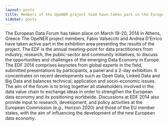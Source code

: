 ```yaml
---
layout: posts
title: Members of the OpeNER project team have taken part in the European Data Forum (EDF) 2014
sidebar: posts
---
```

The European Data Forum has taken place on March 19-20, 2014 in Athens, Greece
The OpeNER project members, Fabio Valsecchi and Andrea D’Errico have taken active part in the exhibition area presenting the results of the project.
The EDF is the annual meeting-point for data practitioners from industry, research, the public-sector and community initiatives, to discuss the opportunities and challenges of the emerging Data Economy in Europe.
The EDF 2014 comprises keynotes from global experts in the field, submitted presentations by participants, a panel and a 2-day exhibition. It concentrates on recent developments such as Open Data, Linked Data and Big Data and balances technical, application and socio-economic issues. The aim of the forum is to bring together all stakeholders involved in the data value chain to exchange ideas in order to strengthen the European data economy and its positioning worldwide. Discussions at EDF 2014 also provide input to research, development, and policy activities at the European Commission (e.g., Horizon 2020) and those of the EU member states, with the aim of influencing the development of the new European data economy.